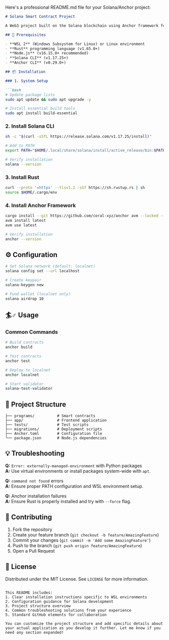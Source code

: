 Here's a professional README.md file for your Solana/Anchor project:

```markdown
# Solana Smart Contract Project

A Web3 project built on the Solana blockchain using Anchor framework for smart contract development.

## 🚀 Prerequisites

- **WSL 2** (Windows Subsystem for Linux) or Linux environment
- **Rust** programming language (v1.65.0+)
- **Node.js** (v16.15.0+ recommended)
- **Solana CLI** (v1.17.25+)
- **Anchor CLI** (v0.29.0+)

## 📦 Installation

### 1. System Setup

```bash
# Update package lists
sudo apt update && sudo apt upgrade -y

# Install essential build tools
sudo apt install build-essential
```

### 2. Install Solana CLI

```bash
sh -c "$(curl -sSfL https://release.solana.com/v1.17.25/install)"

# Add to PATH
export PATH="$HOME/.local/share/solana/install/active_release/bin:$PATH"

# Verify installation
solana --version
```

### 3. Install Rust

```bash
curl --proto '=https' --tlsv1.2 -sSf https://sh.rustup.rs | sh
source $HOME/.cargo/env
```

### 4. Install Anchor Framework

```bash
cargo install --git https://github.com/coral-xyz/anchor avm --locked --force
avm install latest
avm use latest

# Verify installation
anchor --version
```

## ⚙️ Configuration

```bash
# Set Solana network (default: localnet)
solana config set --url localhost

# Create keypair
solana-keygen new

# Fund wallet (localnet only)
solana airdrop 10
```

## 🏄♂️ Usage

### Common Commands

```bash
# Build contracts
anchor build

# Test contracts
anchor test

# Deploy to localnet
anchor localnet

# Start validator
solana-test-validator
```

## 📂 Project Structure

```
├── programs/          # Smart contracts
├── app/               # Frontend application
├── tests/             # Test scripts
├── migrations/        # Deployment scripts
├── Anchor.toml        # Configuration file
└── package.json       # Node.js dependencies
```

## 💡 Troubleshooting

**Q:** `Error: externally-managed-environment` with Python packages  
**A:** Use virtual environments or install packages system-wide with `apt`.

**Q:** `command not found` errors  
**A:** Ensure proper PATH configuration and WSL environment setup.

**Q:** Anchor installation failures  
**A:** Ensure Rust is properly installed and try with `--force` flag.

## 🤝 Contributing

1. Fork the repository
2. Create your feature branch (`git checkout -b feature/AmazingFeature`)
3. Commit your changes (`git commit -m 'Add some AmazingFeature'`)
4. Push to the branch (`git push origin feature/AmazingFeature`)
5. Open a Pull Request

## 📄 License

Distributed under the MIT License. See `LICENSE` for more information.
```

This README includes:
1. Clear installation instructions specific to WSL environments
2. Configuration guidance for Solana development
3. Project structure overview
4. Common troubleshooting solutions from your experience
5. Standard GitHub elements for collaboration

You can customize the project structure and add specific details about your actual application as you develop it further. Let me know if you need any section expanded!
